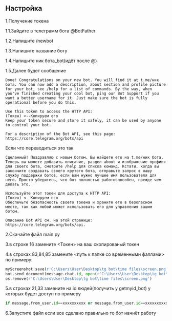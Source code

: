 
## Настройка

1.Получение токена

1.1.Зайдите в телеграмм бота @BotFather

1.2.Напишите /newbot

1.3.Напишите название боту

1.4.Напишите ник бота_bot(идёт после @)

1.5.Далее будет сообщение

```
Done! Congratulations on your new bot. You will find it at t.me/ник бота. You can now add a description, about section and profile picture for your bot, see /help for a list of commands. By the way, when you've finished creating your cool bot, ping our Bot Support if you want a better username for it. Just make sure the bot is fully operational before you do this.

Use this token to access the HTTP API:
(Токен) <--Копируем его
Keep your token secure and store it safely, it can be used by anyone to control your bot.

For a description of the Bot API, see this page: https://core.telegram.org/bots/api
```
Если что переводиться это так 
```
Сделанный! Поздравляю с новым ботом. Вы найдете его на t.me/ник бота. Теперь вы можете добавить описание, раздел about и изображение профиля для своего бота, смотрите /help для списка команд. Кстати, когда вы закончите создавать своего крутого бота, отправьте запрос в нашу службу поддержки ботов, если вам нужно лучшее имя пользователя для него. Просто убедитесь, что бот полностью работоспособен, прежде чем делать это.

Используйте этот токен для доступа к HTTP API:
(Токен) <--Копируем его
Обеспечьте безопасность своего токена и храните его в безопасном месте, так как любой может использовать его для управления вашим ботом.

Описание Bot API см. на этой странице: https://core.telegram.org/bots/api.
```
2.Скачайте файл main.py

3.в строке 16 замените <Токен> на ваш скопированый токен

4.в строках 83,84,85 замените <путь к папке со временными фаллами> по примеру:
```python
myScreenshot.save(r'C:\Users\User\Desktop\tg bot\time files\screen.png')
bot.send_document(message.chat.id, open(r'C:\Users\User\Desktop\tg bot\timefiles\screen.png', 'rb'))
os.remove(r'C:\Users\User\Desktop\tg bot\time files\screen.png')
```
5.в строках 21,33 замените <id1> <di2> <id3> на id людей(получить у getmyid_bot) у которых будет доступ по примеру
```python
if message.from_user.id==xxxxxxxxxx or message.from_user.id==xxxxxxxxxx or message.from_user.id==xxxxxxxxxx(и т.д по примеру or message.from_user.id==xxxxxxxxxx):
```

6.Запустите файл если все сделано правильно то бот начнёт работу


